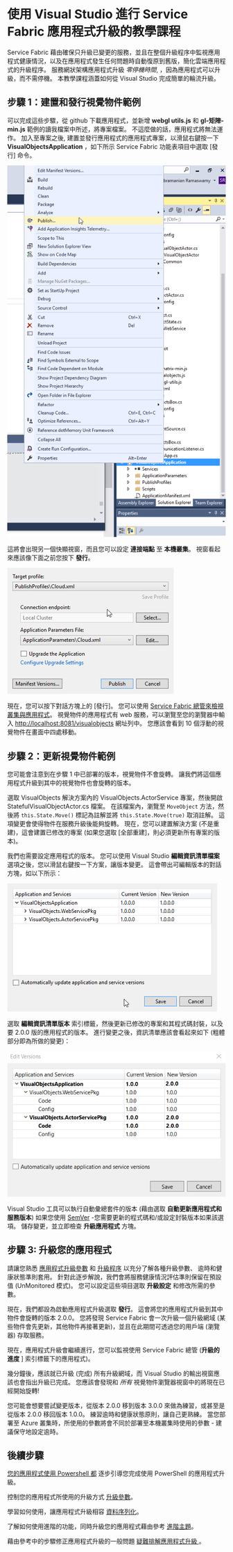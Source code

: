 <properties
   pageTitle="Service Fabric 應用程式升級教學課程 | Microsoft Azure"
   description="本文會逐步解說使用 Visual Studio 來部署 Service Fabric 應用程式、變更程式碼及執行升級的體驗。"
   services="service-fabric"
   documentationCenter=".net"
   authors="mani-ramaswamy"
   manager="timlt"
   editor=""/>

<tags
   ms.service="service-fabric"
   ms.devlang="dotnet"
   ms.topic="article"
   ms.tgt_pltfrm="NA"
   ms.workload="NA"
   ms.date="07/17/2015"
   ms.author="subramar"/>



# 使用 Visual Studio 進行 Service Fabric 應用程式升級的教學課程

Service Fabric 藉由確保只升級已變更的服務，並且在整個升級程序中監視應用程式健康情況，以及在應用程式發生任何問題時自動復原到舊版，簡化雲端應用程式的升級程序。 服務網狀架構應用程式升級 *零停機時間*, ，因為應用程式可以升級，而不需停機。 本教學課程涵蓋如何從 Visual Studio 完成簡單的輪流升級。


## 步驟 1：建置和發行視覺物件範例

可以完成這些步驟，從 github 下載應用程式，並新增 **webgl utils.js** 和 **gl-矩陣-min.js** 範例的讀我檔案中所述，將專案檔案。 不這麼做的話，應用程式將無法運作。 加入至專案之後, 建置並發行應用程式的應用程式專案，以滑鼠右鍵按一下 **VisualObjectsApplication** ，如下所示 Service Fabric 功能表項目中選取 [發行] 命令。 

![Service Fabric 應用程式的操作功能表][image1]

這將會出現另一個快顯視窗，而且您可以設定 **連接端點** 至 **本機叢集**。 視窗看起來應該像下面之前您按下 **發行**。

![發行 Service Fabric 應用程式][image2]

現在，您可以按下對話方塊上的 [發行]。 您可以使用 [Service Fabric 總管來檢視叢集與應用程式](service-fabric-visualizing-your-cluster.md)。 視覺物件的應用程式有 web 服務，可以瀏覽至您的瀏覽器中輸入 [http://localhost:8081/visualobjects](http://localhost:8081/visualobjects) 網址列中。  您應該會看到 10 個浮動的視覺物件在畫面中四處移動。 

## 步驟 2：更新視覺物件範例

您可能會注意到在步驟 1 中已部署的版本，視覺物件不會旋轉。 讓我們將這個應用程式升級到其中的視覺物件也會旋轉的版本。

選取 VisualObjects 解決方案內的 VisualObjects.ActorService 專案，然後開啟 StatefulVisualObjectActor.cs 檔案。 在該檔案內，瀏覽至 `MoveObject` 方法，然後將 `this.State.Move()` 標記為註解並將 `this.State.Move(true)` 取消註解。 這項變更會使得物件在服務升級後能夠旋轉。  現在，您可以建置解決方案 (不是重建)，這會建置已修改的專案 (如果您選取 [全部重建]，則必須更新所有專案的版本)。 

我們也需要設定應用程式的版本。 您可以使用 Visual Studio **編輯資訊清單檔案** 選項之後，您以滑鼠右鍵按一下方案，讓版本變更。 這會帶出可編輯版本的對話方塊，如以下所示：

![版本設定對話方塊][image3]

選取 **編輯資訊清單版本** 索引標籤，然後更新已修改的專案和其程式碼封裝，以及要 2.0.0 版的應用程式的版本。 進行變更之後，資訊清單應該會看起來如下 (粗體部分即為所做的變更)：

![更新版本][image4]

Visual Studio 工具可以執行自動彙總套件的版本 (藉由選取 **自動更新應用程式和服務版本**) 如果您使用 [SemVer](http://www.semver.org) -您需要更新的程式碼和/或設定封裝版本如果該選項。 
儲存變更，並立即檢查 **升級應用程式** 方塊。


## 步驟 3: 升級您的應用程式

請讓您熟悉 [應用程式升級參數](service-fabric-application-upgrade-parameters.md) 和 [升級程序](service-fabric-application-upgrade.md) 以充分了解各種升級參數、 逾時和健康狀態準則套用。 針對此逐步解說，我們會將服務健康情況評估準則保留在預設值 (UnMonitored 模式)。 您可以設定這些項目選取 **升級設定** 和修改所需的參數。

現在，我們都設為啟動應用程式升級選取 **發行**。 這會將您的應用程式升級到其中物件會旋轉的版本 2.0.0。 您將發現 Service Fabric 會一次升級一個升級網域 (某些物件會先更新，其他物件再接著更新)，並且在此期間可透過您的用戶端 (瀏覽器) 存取服務。  


現在，應用程式升級會繼續進行，您可以監視使用 Service Fabric 總管 (**升級的進度** ] 索引標籤下的應用程式)。

幾分鐘後，應該就已升級 (完成) 所有升級網域，而 Visual Studio 的輸出視窗應該也會指出升級已完成。 您應該會發現和 *所有* 視覺物件瀏覽器視窗中的將現在已經開始旋轉!

您可能會想要嘗試變更版本，從版本 2.0.0 移到版本 3.0.0 來做為練習，或甚至是從版本 2.0.0 移回版本 1.0.0。 練習逾時和健康狀態原則，讓自己更熟練。 當您部署至 Azure 叢集時，所使用的參數將會不同於部署至本機叢集時使用的參數 - 建議保守地設定逾時。


## 後續步驟

[您的應用程式使用 Powershell 都](service-fabric-application-upgrade-tutorial-powershell.md) 逐步引導您完成使用 PowerShell 的應用程式升級。

控制您的應用程式所使用的升級方式 [升級參數](service-fabric-application-upgrade-parameters.md)。

學習如何使用，讓應用程式升級相容 [資料序列化](service-fabric-application-upgrade-data-serialization.md)。

了解如何使用進階的功能，同時升級您的應用程式藉由參考 [進階主題](service-fabric-application-upgrade-advanced.md)。

藉由參考中的步驟修正應用程式升級的一般問題 [疑難排解應用程式升級 ](service-fabric-application-upgrade-troubleshooting.md)。
 


[image1]: media/service-fabric-application-upgrade-tutorial/upgrade7.png
[image2]: media/service-fabric-application-upgrade-tutorial/upgrade1.png
[image3]: media/service-fabric-application-upgrade-tutorial/upgrade5.png
[image4]: media/service-fabric-application-upgrade-tutorial/upgrade6.png

